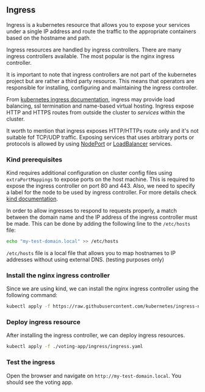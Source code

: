 ## Ingress 

Ingress is a kubernetes resource that allows you to expose your services under a single IP address and route the traffic to the appropriate containers based on the hostname and path.

Ingress resources are handled by ingress controllers. There are many ingress controllers available. The most popular is the nginx ingress controller.

It is important to note that ingress controllers are not part of the kubernetes project but are rather a third party resource. This means that operators are responsible for installing, configuring and maintaining the ingress controller.

From [kubernetes ingress documentation](https://kubernetes.io/docs/concepts/services-networking/ingress/), ingress may provide load balancing, ssl termination and name-based virtual hosting.
Ingress expose HTTP and HTTPS routes from outside the cluster to *services* within the cluster. 

It worth to mention that ingress exposes HTTP/HTTPs route only and it's not suitable fof TCP/UDP traffic. Exposing services that uses arbitrary ports or protocols is allowed by using [NodePort](https://kubernetes.io/docs/concepts/services-networking/service/#nodeport) or [LoadBalancer](https://kubernetes.io/docs/concepts/services-networking/service/#loadbalancer) services.

### Kind prerequisites

Kind requires additional configuration on cluster config files using `extraPortMappings` to expose ports on the host machine. 
This is required to expose the ingress controller on port 80 and 443. Also, we need to specify a label for the node to be used by ingress controller. For more details
check [kind documentation](https://kind.sigs.k8s.io/docs/user/ingress/).

In order to allow ingresses to respond to requests properly, a match between the domain name and the IP address of the ingress controller must be made. This can be done by adding the following line to the `/etc/hosts` file:
    
```bash
echo "my-test-domain.local" >> /etc/hosts
```

`/etc/hosts` file is a local file that allows you to map hostnames to IP addresses without using external DNS. (testing purposes only)


### Install the nginx ingress controller

Since we are using kind, we can install the nginx ingress controller using the following command:

```bash
kubectl apply -f https://raw.githubusercontent.com/kubernetes/ingress-nginx/master/deploy/static/provider/kind/deploy.yaml
```

### Deploy ingress resource

After installing the ingress controller, we can deploy ingress resources. 

```bash
kubectl apply -f ./voting-app/ingress/ingress.yaml
```

### Test the ingress

Open the browser and navigate on `http://my-test-domain.local`. You should see the voting app.


